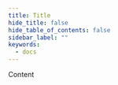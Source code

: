 ```yaml
---
title: Title
hide_title: false
hide_table_of_contents: false
sidebar_label: ""
keywords:
  - docs
---
```

Content
